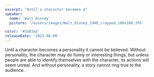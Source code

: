 ```yaml
---
excerpt: "Until a character becomes a"
speaker:
  name: 'Walt Disney'
  picture: '/assets/images/Walt_Disney_1946_cropped_100x100.JPG'

color: '#3a83ad'
releaseDate: '2023-08-09'
---
```

Until a character becomes a personality it cannot be believed. Without personality, the character may do funny or interesting things, but unless people are able to identify themselves with the character, its actions will seem unreal. And without personality, a story cannot ring true to the audience.
